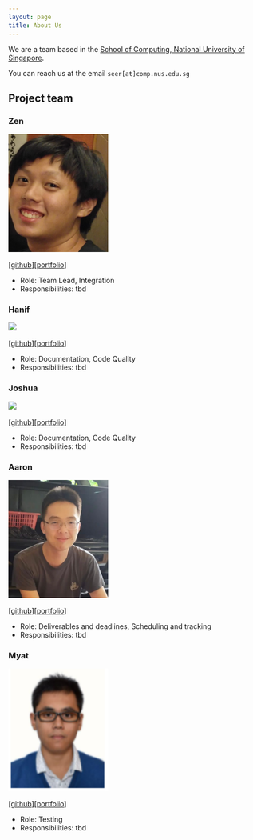 ```yaml
---
layout: page
title: About Us
---
```


We are a team based in the [School of Computing, National University of Singapore](http://www.comp.nus.edu.sg).

You can reach us at the email `seer[at]comp.nus.edu.sg`

## Project team

### Zen

<img src="images/zenlzb.png" width="200px">


[[github](https://github.com/Zenlzb)][[portfolio](team/zenlzb.md)]

* Role: Team Lead, Integration
* Responsibilities: tbd

### Hanif

<img src="images/johndoe.png" width="200px">

[[github](http://github.com/johndoe)][[portfolio](team/johndoe.md)]

* Role: Documentation, Code Quality
* Responsibilities: tbd

### Joshua

<img src="images/johndoe.png" width="200px">

[[github](http://github.com/johndoe)][[portfolio](team/johndoe.md)]

* Role: Documentation, Code Quality
* Responsibilities: tbd

### Aaron

<img src="images/aaronloh.png" width="200px">

[[github](http://github.com/e0543860)][[portfolio](team/aaronloh.md)]

* Role: Deliverables and deadlines, Scheduling and tracking
* Responsibilities: tbd

### Myat

<img src="images/nusmhk.png" width="200px">

[[github](http://github.com/NUSmhk)][[portfolio](team/nusmhk.md)]

* Role: Testing
* Responsibilities: tbd

